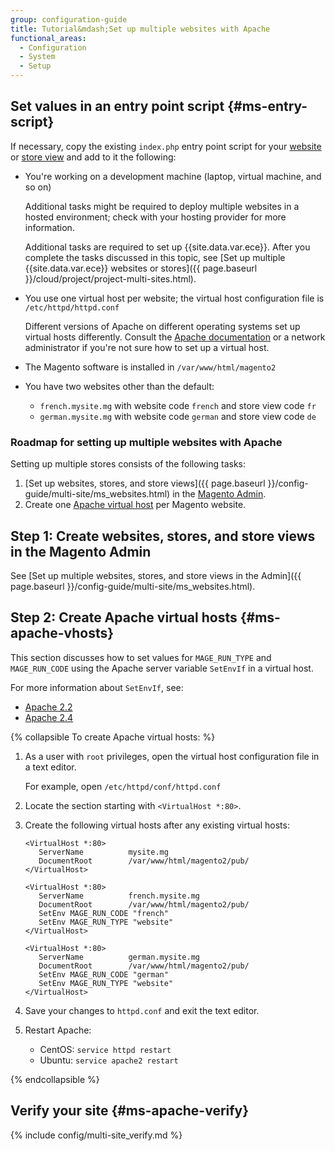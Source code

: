 ```yaml
---
group: configuration-guide
title: Tutorial&mdash;Set up multiple websites with Apache
functional_areas:
  - Configuration
  - System
  - Setup
---
```


## Set values in an entry point script {#ms-entry-script}

If necessary, copy the existing `index.php` entry point script for your [website](https://glossary.magento.com/website) or [store view](https://glossary.magento.com/store-view) and add to it the following:

*   You're working on a development machine (laptop, virtual machine, and so on)

    Additional tasks might be required to deploy multiple websites in a hosted environment; check with your hosting provider for more information.

    Additional tasks are required to set up {{site.data.var.ece}}. After you complete the tasks discussed in this topic, see [Set up multiple {{site.data.var.ece}} websites or stores]({{ page.baseurl }}/cloud/project/project-multi-sites.html).
*   You use one virtual host per website; the virtual host configuration file is `/etc/httpd/httpd.conf`

    Different versions of Apache on different operating systems set up virtual hosts differently. Consult the [Apache documentation](https://httpd.apache.org/docs/2.4/vhosts) or a network administrator if you're not sure how to set up a virtual host.
*   The Magento software is installed in `/var/www/html/magento2`
*   You have two websites other than the default:

    *   `french.mysite.mg` with website code `french` and store view code `fr`
    *   `german.mysite.mg` with website code `german` and store view code `de`

### Roadmap for setting up multiple websites with Apache

Setting up multiple stores consists of the following tasks:

1.  [Set up websites, stores, and store views]({{ page.baseurl }}/config-guide/multi-site/ms_websites.html) in the [Magento Admin](https://glossary.magento.com/magento-admin).
2.  Create one [Apache virtual host](#ms-apache-vhosts) per Magento website.

## Step 1: Create websites, stores, and store views in the Magento Admin

See [Set up multiple websites, stores, and store views in the Admin]({{ page.baseurl }}/config-guide/multi-site/ms_websites.html).

## Step 2: Create Apache virtual hosts {#ms-apache-vhosts}

This section discusses how to set values for `MAGE_RUN_TYPE` and `MAGE_RUN_CODE` using the Apache server variable `SetEnvIf` in a virtual host.

For more information about `SetEnvIf`, see:

*   [Apache 2.2](http://httpd.apache.org/docs/2.2/mod/mod_setenvif.html)
*   [Apache 2.4](http://httpd.apache.org/docs/2.4/mod/mod_setenvif.html)

{% collapsible To create Apache virtual hosts: %}

1.  As a user with `root` privileges, open the virtual host configuration file in a text editor.

    For example, open `/etc/httpd/conf/httpd.conf`
2. Locate the section starting with `<VirtualHost *:80>`.
3. Create the following virtual hosts after any existing virtual hosts:

    ```terminal
    <VirtualHost *:80>
       ServerName          mysite.mg
       DocumentRoot        /var/www/html/magento2/pub/
    </VirtualHost>

    <VirtualHost *:80>
       ServerName          french.mysite.mg
       DocumentRoot        /var/www/html/magento2/pub/
       SetEnv MAGE_RUN_CODE "french"
       SetEnv MAGE_RUN_TYPE "website"
    </VirtualHost>

    <VirtualHost *:80>
       ServerName          german.mysite.mg
       DocumentRoot        /var/www/html/magento2/pub/
       SetEnv MAGE_RUN_CODE "german"
       SetEnv MAGE_RUN_TYPE "website"
    </VirtualHost>
    ```

5.  Save your changes to `httpd.conf` and exit the text editor.
6.  Restart Apache:

    *   CentOS: `service httpd restart`
    *   Ubuntu: `service apache2 restart`

{% endcollapsible %}

## Verify your site  {#ms-apache-verify}
{% include config/multi-site_verify.md %}
